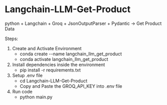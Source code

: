 # Langchain-LLM-Get-Product
python + Langchain + Groq + JsonOutputParser + Pydantic -> Get Product Data

Steps:
1. Create and Activate Environment
   * conda create --name langchain_llm_get_product
   * conda activate langchain_llm_get_product
2. Install dependencies inside the environment
   * pip install -r requirements.txt
3. Setup .env file
   * cd Langchain-LLM-Get-Product
   * Copy and Paste the GROQ_API_KEY into .env file
4. Run code
   * python main.py
